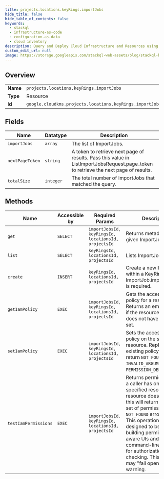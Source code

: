 ```yaml
---
title: projects.locations.keyRings.importJobs
hide_title: false
hide_table_of_contents: false
keywords:
  - stackql
  - infrastructure-as-code
  - configuration-as-data
  - cloud inventory
description: Query and Deploy Cloud Infrastructure and Resources using SQL
custom_edit_url: null
image: https://storage.googleapis.com/stackql-web-assets/blog/stackql-blog-post-featured-image.png
---
```

  
    

## Overview
<table><tbody>
<tr><td><b>Name</b></td><td><code>projects.locations.keyRings.importJobs</code></td></tr>
<tr><td><b>Type</b></td><td>Resource</td></tr>
<tr><td><b>Id</b></td><td><code>google.cloudkms.projects.locations.keyRings.importJobs</code></td></tr>
</tbody></table>

## Fields
| Name | Datatype | Description |
| ---- | -------- | ----------- |
| `importJobs` | `array` | The list of ImportJobs. |
| `nextPageToken` | `string` | A token to retrieve next page of results. Pass this value in ListImportJobsRequest.page_token to retrieve the next page of results. |
| `totalSize` | `integer` | The total number of ImportJobs that matched the query. |
## Methods
| Name | Accessible by | Required Params | Description |
| ---- | ------------- | --------------- | ----------- |
| `get` | `SELECT` | `importJobsId, keyRingsId, locationsId, projectsId` | Returns metadata for a given ImportJob. |
| `list` | `SELECT` | `keyRingsId, locationsId, projectsId` | Lists ImportJobs. |
| `create` | `INSERT` | `keyRingsId, locationsId, projectsId` | Create a new ImportJob within a KeyRing. ImportJob.import_method is required. |
| `getIamPolicy` | `EXEC` | `importJobsId, keyRingsId, locationsId, projectsId` | Gets the access control policy for a resource. Returns an empty policy if the resource exists and does not have a policy set. |
| `setIamPolicy` | `EXEC` | `importJobsId, keyRingsId, locationsId, projectsId` | Sets the access control policy on the specified resource. Replaces any existing policy. Can return `NOT_FOUND`, `INVALID_ARGUMENT`, and `PERMISSION_DENIED` errors. |
| `testIamPermissions` | `EXEC` | `importJobsId, keyRingsId, locationsId, projectsId` | Returns permissions that a caller has on the specified resource. If the resource does not exist, this will return an empty set of permissions, not a `NOT_FOUND` error. Note: This operation is designed to be used for building permission-aware UIs and command-line tools, not for authorization checking. This operation may "fail open" without warning. |

